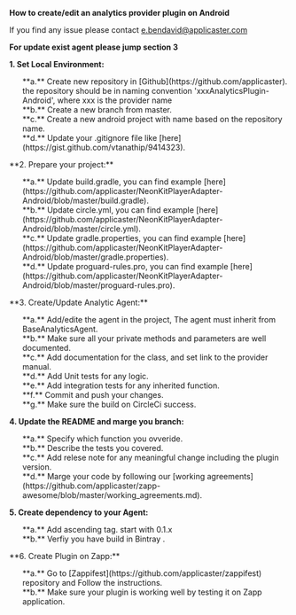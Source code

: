 **How to create/edit an analytics provider plugin on Android**

If you find any issue please contact e.bendavid@applicaster.com

**For update exist agent please jump section 3**

**1. Set Local Environment:**<br />
  <ol>
  **a.** Create new repository in [Github](https://github.com/applicaster). the repository should be in naming convention 'xxxAnalyticsPlugin-Android', where xxx is the provider name<br/>
  **b.** Create a new branch from master.<br />
   **c.** Create a new android project with name based on the repository name.<br />
  **d.** Update your .gitignore file like [here](https://gist.github.com/vtanathip/9414323).<br />
 
  </ol>
**2. Prepare your project:**<br />
 <ol>
  **a.** Update build.gradle, you can find example [here](https://github.com/applicaster/NeonKitPlayerAdapter-Android/blob/master/build.gradle).<br />
  **b.** Update circle.yml, you can find example [here](https://github.com/applicaster/NeonKitPlayerAdapter-Android/blob/master/circle.yml).<br />
    **c.** Update gradle.properties, you can find example [here](https://github.com/applicaster/NeonKitPlayerAdapter-Android/blob/master/gradle.properties).<br />
     **d.** Update proguard-rules.pro, you can find example [here](https://github.com/applicaster/NeonKitPlayerAdapter-Android/blob/master/proguard-rules.pro).<br />
     </ol>
     **3. Create/Update Analytic Agent:**<br />
     <ol>
      **a.** Add/edite the agent in the project, The agent must inherit from BaseAnalyticsAgent.<br />
  **b.** Make sure all your private methods and parameters are well documented.<br />
  **c.** Add documentation for the class, and set link to the provider manual.<br />
  **d.** Add Unit tests for any logic.<br />
  **e.** Add integration tests for any inherited function.<br />
  **f.** Commit and push your changes.<br />
  **g.** Make sure the build on CircleCi success. <br />
  </ol>
  
  **4. Update the README and marge you branch:**<br />
   <ol>
   **a.** Specify which function you ovveride.<br />
   **b.** Describe the tests you covered.<br />
   **c.** Add relese note for any meaningful change including the plugin version.<br />
    **d.** Marge your code by following our [working agreements](https://github.com/applicaster/zapp-awesome/blob/master/working_agreements.md).<br />
    </ol>
    
**5. Create dependency to your Agent:**<br />
  <ol>
  **a.** Add ascending tag. start with 0.1.x <br />
  **b.** Verfiy you have build in Bintray .<br />
</ol>
**6. Create Plugin on Zapp:**<br />
  <ol>
  **a.** Go to [Zappifest](https://github.com/applicaster/zappifest) repository and Follow the instructions.<br />
  **b.** Make sure your plugin is working well by testing it on Zapp application.<br />
</ol>